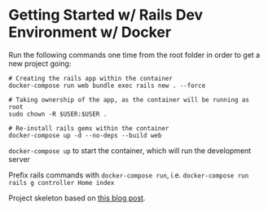# Getting Started w/ Rails Dev Environment w/ Docker

Run the following commands one time from the root folder in order to get a new project going:

```
# Creating the rails app within the container
docker-compose run web bundle exec rails new . --force

# Taking ownership of the app, as the container will be running as root
sudo chown -R $USER:$USER .

# Re-install rails gems within the container
docker-compose up -d --no-deps --build web
```

`docker-compose up` to start the container, which will run the development server

Prefix rails commands with `docker-compose run`, i.e. `docker-compose run rails g controller Home index`

Project skeleton based on [this blog post](https://era86.github.io/2020/02/26/rails-development-environment-with-docker-compose-ubuntu-1804.html).
